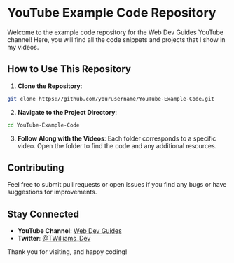 # YouTube Example Code Repository

Welcome to the example code repository for the Web Dev Guides YouTube channel! Here, you will find all the code snippets and projects that I show in my videos.

## How to Use This Repository

1. **Clone the Repository**: 
  ```bash
  git clone https://github.com/yourusername/YouTube-Example-Code.git
  ```

2. **Navigate to the Project Directory**:
  ```bash
  cd YouTube-Example-Code
  ```

3. **Follow Along with the Videos**: Each folder corresponds to a specific video. Open the folder to find the code and any additional resources.

## Contributing

Feel free to submit pull requests or open issues if you find any bugs or have suggestions for improvements.

## Stay Connected

- **YouTube Channel**: [Web Dev Guides](https://www.youtube.com/@TW_WebDevGuides)
- **Twitter**: [@TWilliams_Dev](https://x.com/TWilliams_Dev)

Thank you for visiting, and happy coding!
